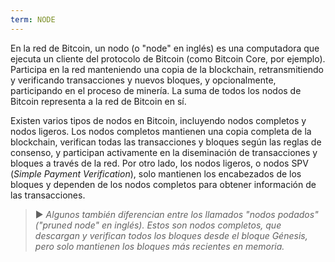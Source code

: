 ```yaml
---
term: NODE
---
```


En la red de Bitcoin, un nodo (o "node" en inglés) es una computadora que ejecuta un cliente del protocolo de Bitcoin (como Bitcoin Core, por ejemplo). Participa en la red manteniendo una copia de la blockchain, retransmitiendo y verificando transacciones y nuevos bloques, y opcionalmente, participando en el proceso de minería. La suma de todos los nodos de Bitcoin representa a la red de Bitcoin en sí.

Existen varios tipos de nodos en Bitcoin, incluyendo nodos completos y nodos ligeros. Los nodos completos mantienen una copia completa de la blockchain, verifican todas las transacciones y bloques según las reglas de consenso, y participan activamente en la diseminación de transacciones y bloques a través de la red. Por otro lado, los nodos ligeros, o nodos SPV (*Simple Payment Verification*), solo mantienen los encabezados de los bloques y dependen de los nodos completos para obtener información de las transacciones.

> ► *Algunos también diferencian entre los llamados "nodos podados" ("pruned node" en inglés). Estos son nodos completos, que descargan y verifican todos los bloques desde el bloque Génesis, pero solo mantienen los bloques más recientes en memoria.*
